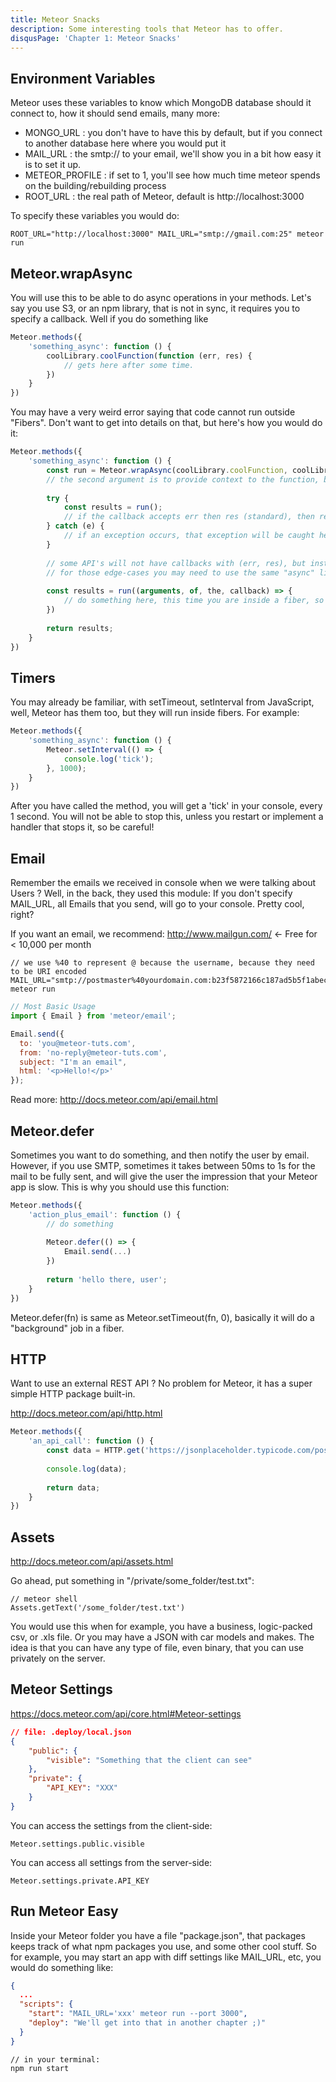```yaml
---
title: Meteor Snacks
description: Some interesting tools that Meteor has to offer.
disqusPage: 'Chapter 1: Meteor Snacks'
---
```


## Environment Variables

Meteor uses these variables to know which MongoDB database should it connect to, how it should send emails, many more:

- MONGO_URL : you don't have to have this by default, but if you connect to another database here where you would put it
- MAIL_URL : the smtp:// to your email, we'll show you in a bit how easy it is to set it up.
- METEOR_PROFILE : if set to 1, you'll see how much time meteor spends on the building/rebuilding process
- ROOT_URL : the real path of Meteor, default is http://localhost:3000

To specify these variables you would do:

```
ROOT_URL="http://localhost:3000" MAIL_URL="smtp://gmail.com:25" meteor run
```


## Meteor.wrapAsync

You will use this to be able to do async operations in your methods. Let's say you use S3, or an npm library, that is not in sync,
 it requires you to specify a callback. Well if you do something like 
 
```js
Meteor.methods({
    'something_async': function () {
        coolLibrary.coolFunction(function (err, res) {
            // gets here after some time.
        })
    }
})
```

You may have a very weird error saying that code cannot run outside "Fibers". Don't want to get into details on that, but here's how you would do it:

```js
Meteor.methods({
    'something_async': function () {
        const run = Meteor.wrapAsync(coolLibrary.coolFunction, coolLibrary);
        // the second argument is to provide context to the function, bc if that function uses "this" inside it, then it will fail without the context specified.
        
        try {
            const results = run(); 
            // if the callback accepts err then res (standard), then result will be put in sync into results.
        } catch (e) {
            // if an exception occurs, that exception will be caught here
        }
        
        // some API's will not have callbacks with (err, res), but instead give you other arguments with other order
        // for those edge-cases you may need to use the same "async" like syntax:
        
        const results = run((arguments, of, the, callback) => {
            // do something here, this time you are inside a fiber, so it will not crash!
        })
        
        return results;
    }
})
```

## Timers

You may already be familiar, with setTimeout, setInterval from JavaScript, well, Meteor has them too,
but they will run inside fibers. For example:

```js
Meteor.methods({
    'something_async': function () {
        Meteor.setInterval(() => {
            console.log('tick');
        }, 1000);
    }
})
```

After you have called the method, you will get a 'tick' in your console, every 1 second. You will not be able to stop this, 
unless you restart or implement a handler that stops it, so be careful!

## Email

Remember the emails we received in console when we were talking about Users ? Well, in the back, they used this module:
If you don't specify MAIL_URL, all Emails that you send, will go to your console. Pretty cool, right?

If you want an email, we recommend: http://www.mailgun.com/ <- Free for < 10,000 per month

```
// we use %40 to represent @ because the username, because they need to be URI encoded
MAIL_URL="smtp://postmaster%40yourdomain.com:b23f5872166c187ad5b5f1abece071b2@smtp.mailgun.org:25" meteor run
```

```js
// Most Basic Usage
import { Email } from 'meteor/email';

Email.send({
  to: 'you@meteor-tuts.com',
  from: 'no-reply@meteor-tuts.com',
  subject: "I'm an email",
  html: '<p>Hello!</p>'
});
```

Read more: http://docs.meteor.com/api/email.html

## Meteor.defer

Sometimes you want to do something, and then notify the user by email. However, if you use SMTP, sometimes
it takes between 50ms to 1s for the mail to be fully sent, and will give the user the impression that your Meteor app is slow. 
This is why you should use this function:

```js
Meteor.methods({
    'action_plus_email': function () {
        // do something
        
        Meteor.defer(() => {
            Email.send(...)
        })
        
        return 'hello there, user';
    }
})
```

Meteor.defer(fn) is same as Meteor.setTimeout(fn, 0), basically it will do a "background" job in a fiber.

## HTTP

Want to use an external REST API ? No problem for Meteor, it has a super simple HTTP package built-in.

http://docs.meteor.com/api/http.html

```js
Meteor.methods({
    'an_api_call': function () {
        const data = HTTP.get('https://jsonplaceholder.typicode.com/posts/1')
        
        console.log(data);
        
        return data;
    }
})
```

## Assets

http://docs.meteor.com/api/assets.html

Go ahead, put something in "/private/some_folder/test.txt":

```
// meteor shell
Assets.getText('/some_folder/test.txt')
```

You would use this when for example, you have a business, logic-packed csv, or .xls file.
Or you may have a JSON with car models and makes. 
The idea is that you can have any type of file, even binary, that you can use privately on the server.

## Meteor Settings

https://docs.meteor.com/api/core.html#Meteor-settings

```json
// file: .deploy/local.json
{
    "public": {
        "visible": "Something that the client can see"
    },
    "private": {
        "API_KEY": "XXX"
    }
}
```

You can access the settings from the client-side:
```
Meteor.settings.public.visible
```

You can access all settings from the server-side:
```
Meteor.settings.private.API_KEY
```

## Run Meteor Easy

Inside your Meteor folder you have a file "package.json", that packages keeps track of what npm packages you use, and some other
cool stuff. So for example, you may start an app with diff settings like MAIL_URL, etc, you would do something like:
```json
{
  ...
  "scripts": {
    "start": "MAIL_URL='xxx' meteor run --port 3000",
    "deploy": "We'll get into that in another chapter ;)"
  }
}
```

```
// in your terminal:
npm run start
```
